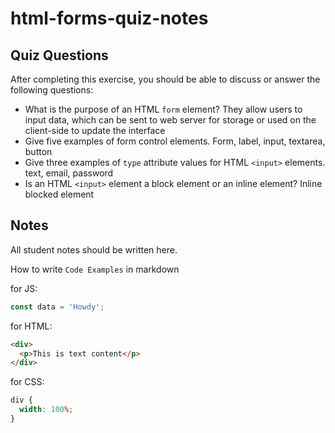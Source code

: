 # html-forms-quiz-notes

## Quiz Questions

After completing this exercise, you should be able to discuss or answer the following questions:

- What is the purpose of an HTML `form` element?
  They allow users to input data, which can be sent to web server for storage or used on the client-side to update the interface
- Give five examples of form control elements.
  Form, label, input, textarea, button
- Give three examples of `type` attribute values for HTML `<input>` elements.
  text, email, password
- Is an HTML `<input>` element a block element or an inline element?
  Inline blocked element

## Notes

All student notes should be written here.

How to write `Code Examples` in markdown

for JS:

```javascript
const data = 'Howdy';
```

for HTML:

```html
<div>
  <p>This is text content</p>
</div>
```

for CSS:

```css
div {
  width: 100%;
}
```
